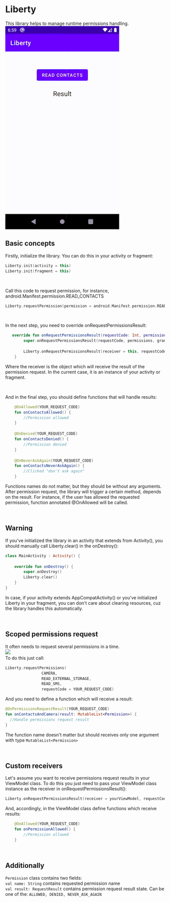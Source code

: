 # Liberty
This library helps to manage runtime permissions handling. 
<br/>
![](record_1.gif)
<br/>

## Basic concepts ##
   
Firstly, initialize the library. You can do this in your activity or fragment:
```kotlin
Liberty.init(activity = this)
Liberty.init(fragment = this)
 ```
<br/>

Call this code to request permission, for instance, android.Manifest.permission.READ_CONTACTS
```kotlin
Liberty.requestPermission(permission = android.Manifest.permission.READ_CONTACTS, requestCode = YOUR_REQUEST_CODE)
```

<br/>

In the next step, you need to override onRequestPermissionsResult:
```kotlin
   override fun onRequestPermissionsResult(requestCode: Int, permissions: Array<out String>, grantResults: IntArray) {
        super.onRequestPermissionsResult(requestCode, permissions, grantResults)
        
        Liberty.onRequestPermissionsResult(receiver = this, requestCode, permissions, grantResults)
    }
```
Where the receiver is the object which will receive the result of the permission request. 
In the current case, it is an instance of your activity or fragment.

<br/>

And in the final step, you should define functions that will handle results:
```kotlin
    @OnAllowed(YOUR_REQUEST_CODE)
    fun onContactsAllowed() {
        //Permission allowed
    }
    
    @OnDenied(YOUR_REQUEST_CODE)
    fun onContactsDenied() {
        //Permission denied
    }
    
    @OnNeverAskAgain(YOUR_REQUEST_CODE)
    fun onContactsNeverAskAgain() {
        //Clicked "don't ask again"
    }
```
Functions names do not matter, but they should be without any arguments.
After permission request, the library will trigger a certain method, depends on the result.
For instance, if the user has allowed the requested permission, function annotated @OnAllowed will be called.

<br/>

## Warning ##
If you've initialized the library in an activity that extends from Activity(), 
you should manually call Liberty.clear() in the onDestroy(): 
```kotlin
class MainActivity : Activity() {

    override fun onDestroy() {
        super.onDestroy()
        Liberty.clear()
    }
}
```
In case, if your activity extends AppCompatActivity() or you've initialized 
Liberty in your fragment, you can don't care about clearing resources, cuz the library handles this automatically.

<br/>

## Scoped permissions request ##
It often needs to request several permissions in a time.
<br/>
![](record_2.gif)
<br/>
To do this just call:
```kotlin
Liberty.requestPermissions(
                CAMERA,
                READ_EXTERNAL_STORAGE,
                READ_SMS,
                requestCode = YOUR_REQUEST_CODE)
```

And you need to define a function which will receive a result:
```kotlin
@OnPermissionsRequestResult(YOUR_REQUEST_CODE)
fun onContactsAndCamera(result: MutableList<Permission>) {
  //Handle permissions request result
}
```

The function name doesn't matter but should receives
only one argument with type ```MutableList<Permission>```

<br/>

## Custom receivers ## 
Let's assume you want to receive permissions request results in your ViewModel class.
To do this you just need to pass your ViewModel class instance as the receiver in onRequestPermissionsResult():
```kotlin
Liberty.onRequestPermissionsResult(receiver = yourViewModel, requestCode, permissions, grantResults)
```
And, accordingly, in the ViewModel class define functions which receive results:
```kotlin
    @OnAllowed(YOUR_REQUEST_CODE)
    fun onPermissionAllowed() {
        //Permission allowed
    }
```

<br/>

## Additionally ##

```Permission``` class contains two fields:<br/>
```val name: String``` contains requested permission name<br/>
```val result: RequestResult``` contains permission request result state. Can be one of the: ```ALLOWED, DENIED, NEVER_ASK_AGAIN```
<br/>







